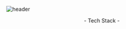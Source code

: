 ![header](https://capsule-render.vercel.app/api?type=waving&color=black&height=250&section=header&text=SeongKook%20GitHub&fontSize=70&animation=scaleIn&fontColor=FFFFFF)

<div align="center" font-size="50px" font-weight="bold">
- Tech Stack -
</div>

